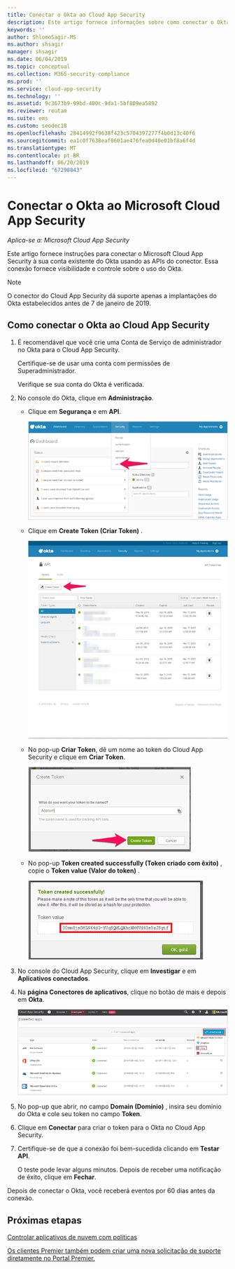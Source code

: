 ```yaml
---
title: Conectar o Okta ao Cloud App Security
description: Este artigo fornece informações sobre como conectar o Okta ao Cloud App Security usando o conector de API para obter visibilidade e controle sobre o uso.
keywords: ''
author: ShlomoSagir-MS
ms.author: shsagir
manager: shsagir
ms.date: 06/04/2019
ms.topic: conceptual
ms.collection: M365-security-compliance
ms.prod: ''
ms.service: cloud-app-security
ms.technology: ''
ms.assetid: 9c3673b9-99bd-400c-9da1-5bf809ea5892
ms.reviewer: reutam
ms.suite: ems
ms.custom: seodec18
ms.openlocfilehash: 28414992f9638f423c5704397277f4b0d13c40f6
ms.sourcegitcommit: ea1c0f7638eaf0601ae476fea0d40e01bf8a6f4d
ms.translationtype: MT
ms.contentlocale: pt-BR
ms.lasthandoff: 06/20/2019
ms.locfileid: "67298843"
---
```

# <a name="connect-okta-to-microsoft-cloud-app-security"></a>Conectar o Okta ao Microsoft Cloud App Security

*Aplica-se a: Microsoft Cloud App Security*

Este artigo fornece instruções para conectar o Microsoft Cloud App Security à sua conta existente do Okta usando as APIs do conector. Essa conexão fornece visibilidade e controle sobre o uso do Okta.

>[!NOTE]
>O conector do Cloud App Security dá suporte apenas a implantações do Okta estabelecidos antes de 7 de janeiro de 2019.
  
## <a name="how-to-connect-okta-to-cloud-app-security"></a>Como conectar o Okta ao Cloud App Security  
  
1.  É recomendável que você crie uma Conta de Serviço de administrador no Okta para o Cloud App Security.  
  
     Certifique-se de usar uma conta com permissões de Superadministrador.  
  
     Verifique se sua conta do Okta é verificada.  
  
2.  No console do Okta, clique em **Administração**.  
  
    -   Clique em **Segurança** e em **API**.  
  
         ![API do Okta](./media/okta-api.png "API do Okta")  
  
    -   Clique em **Create Token (Criar Token)** .  
  
         ![Criar token do Okta](./media/okta-createtoken.jpg "Criar token do Okta")  
  
    -   No pop-up **Criar Token**, dê um nome ao token do Cloud App Security e clique em **Criar Token**.  
  
         ![Pop-up do token do Okta](./media/okta-token-popup.png "Pop-up do token do Okta")  
  
    -   No pop-up **Token created successfully (Token criado com êxito)** , copie o **Token value (Valor do token)** .  
  
         ![Valor do token do Okta](./media/okta-token-value.png "Valor do token do Okta")  
  
3.  No console do Cloud App Security, clique em **Investigar** e em **Aplicativos conectados**.  
  
4.  Na **página Conectores de aplicativos**, clique no botão de mais e depois em **Okta**.  
  
     ![conectar Okta](./media/connect-okta.png "conectar Okta")  
  
5.  No pop-up que abrir, no campo **Domain (Domínio)** , insira seu domínio do Okta e cole seu token no campo **Token**.  
  
6.  Clique em **Conectar** para criar o token para o Okta no Cloud App Security.  
  
7.  Certifique-se de que a conexão foi bem-sucedida clicando em **Testar API**.  
  
     O teste pode levar alguns minutos. Depois de receber uma notificação de êxito, clique em **Fechar**.  
  
Depois de conectar o Okta, você receberá eventos por 60 dias antes da conexão.
  
## <a name="next-steps"></a>Próximas etapas  
[Controlar aplicativos de nuvem com políticas](control-cloud-apps-with-policies.md)   

[Os clientes Premier também podem criar uma nova solicitação de suporte diretamente no Portal Premier.](https://premier.microsoft.com/)  
  
